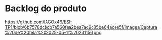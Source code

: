 # Backlog do produto
https://github.com/IAGOx46/ESI-TP1/blob/6b7578dcbcb7a560fea2bea7ac9c85be64acee5f/images/Captura%20de%20tela%202025-05-11%20231156.png

